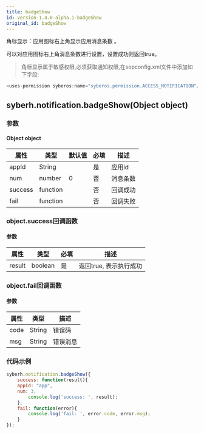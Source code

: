 ```yaml
---
title: badgeShow
id: version-1.4.0-alpha.1-badgeShow
original_id: badgeShow
---
```



角标显示：应用图标右上角显示应用消息条数 。

可以对应用图标右上角消息条数进行设置，设置成功则返回true。

> 角标显示属于敏感权限,必须获取通知权限,在sopconfig.xml文件中添加如下字段:

``` javascript
<uses-permission syberos:name="syberos.permission.ACCESS_NOTIFICATION"/>
```

## syberh.notification.badgeShow(Object object)
### 参数
#### Object object
| 属性     | 类型   | 默认值  |  必填 | 描述                         |
| ---------- | ------- | -------- | ---------------- | ----------------------------------
| appId | String |       | 是       | 应用id                           |
| num | number |  0     | 否       | 消息条数                           |
| success | function |        | 否       | 回调成功                    |
| fail   | function |        | 否       | 回调失败                    |

### object.success回调函数
#### 参数
| 属性     | 类型    | 必填 | 描述                     |
| ---------- | ------- | -------- | ---------------------- |
| result | boolean  | 是     | 返回true, 表示执行成功  |

### object.fail回调函数
#### 参数
| 属性 | 类型   | 描述     |
| ---- | ------ | -------- |
| code | String | 错误码   |
| msg  | String | 错误消息 |


### 代码示例
``` javascript
syberh.notification.badgeShow({
	success: function(result){
    appId: "app",
    num: 3,
		console.log('success: ', result);
	},
	fail: function(error){
		console.log('fail: ', error.code, error.msg);
	}
});
```
